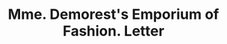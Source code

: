 ---
doi: 10.7916/D8FR17PW
date_other: '1860'
date_other_textual: 1860-1869
form: correspondence
genre:
- Letters (correspondence)
name:
- Mme. Demorest's Emporium of Fashion
object_in_context_url: https://biggert.cul.columbia.edu/items/view/ave_biggert_01071
subject_hierarchical_geographic:
- New York, New York, United States
subject_name:
- Mme. Demorest's Emporium of Fashion
title: Mme. Demorest's Emporium of Fashion. Letter
sort_title: Mme. Demorest's Emporium of Fashion. Letter
call_number: ave_biggert_01071
coordinates:
- 40.71277777777778,-74.00583333333333
pid: ave_biggert_01071
identifiers: ave_biggert_01071
canvas_id: ldpd:396336
permalink: "/items/ave_biggert_01071/"
layout: iiif-image-page
---